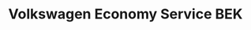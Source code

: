 ---
title: "Volkswagen Economy Service BEK"
url: /bad-lobenstein/volkswagen-economy-service-bek/
shop: Autohaus
---
